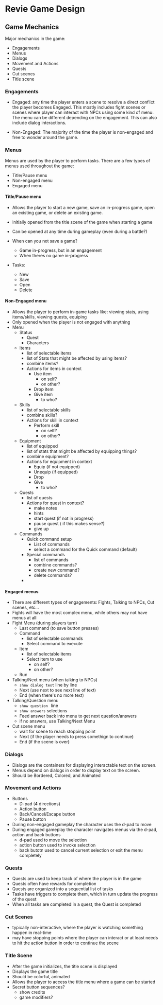 # Revie Game Design

## Game Mechanics

Major mechanics in the game:
- Engagements
- Menus
- Dialogs
- Movement and Actions
- Quests
- Cut scenes
- Title scene

### Engagements
- Engaged: any time the player enters a scene to resolve a direct conflict the player becomes Engaged. This mostly includes fight scenes or scenes where player can interact with NPCs using some kind of menu.  The menu can be different depending on the engagement. This can also include dialog interactions.

- Non-Engaged: The majority of the time the player is non-engaged and free to wonder around the game.

### Menus
Menus are used by the player to perform tasks. There are a few types of menus used throughout the game:
- Title/Pause menu
- Non-engaged menu
- Engaged menu

#### Title/Pause menu
- Allows the player to start a new game, save an in-progress game, open an existing game, or delete an existing game.
- Initially opened from the title scene of the game when starting a game
- Can be opened at any time during gameplay (even during a battle?)
- When can you not save a game?
    - Game in-progress, but in an engagement
    - When theres no game in-progress

- Tasks:
    - New
    - Save
    - Open
    - Delete

#### Non-Engaged menu
- Allows the player to perform in-game tasks like: viewing stats, using items/skills, viewing quests, equiping
- Only opened when the player is not engaged with anything
- Menu
    - Status
        - Quest
        - Characters
    - Items
        - list of selectable items
        - list of Stats that might be affected by using items?
        - combine items?
        - Actions for items in context
            - Use item
                - on self?
                - on other?
            - Drop item
            - Give item
                - to who?
    - Skills
        - list of selectable skills
        - combine skills?
        - Actions for skill in context
            - Perform skill
                - on self?
                - on other?
    - Equipment
        - list of equipped 
        - list of stats that might be affected by equipping things?
        - combine equipment?
        - Actions for equipment in context
            - Equip (if not equipped)
            - Unequip (if equipped)
            - Drop
            - Give
                - to who?
    - Quests
        - list of quests
        - Actions for quest in context?
            - make notes
            - hints
            - start quest (if not in progress)
            - pause quest ( if this makes sense?)
            - give up
    - Commands
        - Quick command setup
            - List of commands
            - select a command for the Quick command (default)
        - Special commands
            - list of commands
            - combine commands?
            - create new command?
            - delete commands?
        - 

#### Engaged menus
- There are different types of engagements: Fights, Talking to NPCs, Cut scenes, etc...
- Fights will have the most complex menu, while others may not have menus at all
- Fight Menu (during players turn)
    - Last command (to save button presses)
    - Command
        - list of selectable commands
        - Select command to execute
    - Item
        - list of selectable items
        - Select item to use
            - on self?
            - on other?
    - Run
- Talking/Next menu (when talking to NPCs) 
    - ``show dialog text`` line by line
    - Next (use next to see next line of text)
    - End (when there's no more text)
- Talking/Question menu
    - ``show question `` line
    - ``show answers`` selections
    - Feed answer back into menu to get next question/answers
    - if no answers, use Talking/Next Menu
- Cut scene menu
    - wait for scene to reach stopping point
    - Next (if the player needs to press somethign to continue)
    - End (if the scene is over)

### Dialogs
- Dialogs are the containers for displaying interactable text on the screen.  
- Menus depend on dialogs in order to display text on the screen.
- Should be Bordered, Colored, and Animated 

### Movement and Actions
- Buttons
    - D-pad (4 directions)
    - Action button
    - Back/Cancel/Escape button
    - Pause button
- During non-engaged gameplay the character uses the d-pad to move
- During engaged gameplay the character navigates menus via the d-pad, action and back buttons
    - d-pad used to move the selection
    - action button used to invoke selection
    - back butotn used to cancel current selection or exit the menu completely


### Quests
- Quests are used to keep track of where the player is in the game
- Quests often have rewards for completion
- Quests are organized into a sequential list of tasks
- Tasks have triggers to complete them, which in turn update the progress of the quest
- When all tasks are completed in a quest, the Quest is completed


### Cut Scenes
- typically non-interactive, where the player is watching something happen in real-time
- may have stopping points where the player can interact or at least needs to hit the action button in order to continue the scene


### Title Scene
- After the game initializes, the title scene is displayed
- Displays the game title
- Should be colorful, animated
- Allows the player to access the title menu where a game can be started
- Secret button sequences?
    - show credits
    - game modifiers?